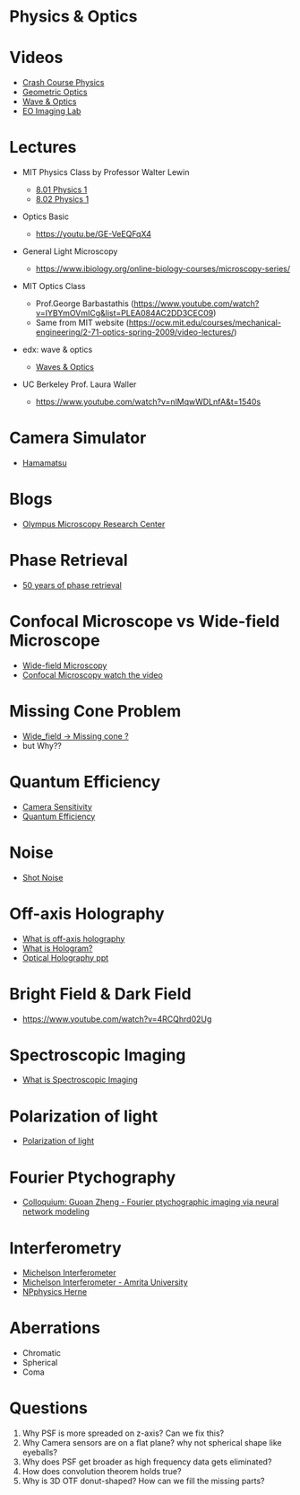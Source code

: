 # Physics & Optics

# Videos

- [Crash Course Physics](https://www.youtube.com/watch?v=ZM8ECpBuQYE&list=PL8dPuuaLjXtN0ge7yDk_UA0ldZJdhwkoV)
- [Geometric Optics](https://www.youtube.com/watch?v=Oh4m8Ees-3Q)
- [Wave & Optics](https://www.youtube.com/watch?v=wbUflBnkuiU&list=PLSrKSt8xhLVrRO5MF6hksLfu2UeZrIiYu)
- [EO Imaging Lab](https://www.youtube.com/watch?v=RfgDUV_-KP4&l)

# Lectures 

- MIT Physics Class by Professor Walter Lewin
  - [8.01 Physics 1](https://youtu.be/wWnfJ0-xXRE)
  - [8.02 Physics 1](https://youtu.be/rtlJoXxlSFE)

- Optics Basic
  - https://youtu.be/GE-VeEQFqX4

- General Light Microscopy 
  - https://www.ibiology.org/online-biology-courses/microscopy-series/

- MIT Optics Class 
  - Prof.George Barbastathis (https://www.youtube.com/watch?v=IYBYmOVmICg&list=PLEA084AC2DD3CEC09)
  - Same from MIT website (https://ocw.mit.edu/courses/mechanical-engineering/2-71-optics-spring-2009/video-lectures/)
  
- edx: wave & optics

  - [Waves & Optics](https://courses.edx.org/courses/RiceX/PHYS201x/3T2014/course/)

- UC Berkeley Prof. Laura Waller
  - https://www.youtube.com/watch?v=nlMqwWDLnfA&t=1540s

# Camera Simulator

- [Hamamatsu](https://www.hamamatsu.com/sp/sys/en/camera_simulator/index.html)

# Blogs

- [Olympus Microscopy Research Center](https://www.olympus-lifescience.com/en/microscope-resource/)

# Phase Retrieval

- [50 years of phase retrieval](https://www.youtube.com/watch?reload=9&v=qpta3UJLSdA)

# Confocal Microscope vs Wide-field Microscope

- [Wide-field Microscopy](https://www.leica-microsystems.com/science-lab/introduction-to-widefield-microscopy/)
- [Confocal Microscopy watch the video](https://en.wikipedia.org/wiki/Confocal_microscopy)

# Missing Cone Problem 

- [Wide_field -> Missing cone ?](https://en.wikipedia.org/wiki/Optical_transfer_function)
- but Why??

# Quantum Efficiency

- [Camera Sensitivity](https://www.ptgrey.com/white-paper/id/10912)
- [Quantum Efficiency](https://www.youtube.com/watch?reload=9&v=_KMKYIw8ivc)

# Noise

- [Shot Noise](https://www.youtube.com/watch?v=-Cl2DBYXDhY)

# Off-axis Holography

- [What is off-axis holography](http://wavefrontshaping.net/index.php/63-community/tutorials/phase-measurement/94-off-axis-holography)
- [What is Hologram?](https://slideplayer.com/slide/13481224/)
- [Optical Holography ppt](https://www.slideserve.com/fineen/optical-holography)

# Bright Field & Dark Field

- https://www.youtube.com/watch?v=4RCQhrd02Ug

# Spectroscopic Imaging

- [What is Spectroscopic Imaging](https://www.youtube.com/watch?reload=9&v=LuDFIPxDUaI)

# Polarization of light

- [Polarization of light](https://www.youtube.com/watch?v=6_C8KyU67RU)

# Fourier Ptychography

- [Colloquium: Guoan Zheng - Fourier ptychographic imaging via neural network modeling](https://www.youtube.com/watch?v=hece_x37ITg)

# Interferometry

- [Michelson Interferometer](https://www.youtube.com/watch?v=j-u3IEgcTiQ&t=4s)
- [Michelson Interferometer - Amrita University](https://www.youtube.com/watch?v=lzBKlY4f1XA&t=40s)
- [NPphysics Herne](https://www.youtube.com/watch?v=V_iBZpy570w)

# Aberrations

- Chromatic
- Spherical
- Coma

# Questions

1. Why PSF is more spreaded on z-axis? Can we fix this?
2. Why Camera sensors are on a flat plane? why not spherical shape like eyeballs?
3. Why does PSF get broader as high frequency data gets eliminated?
4. How does convolution theorem holds true?
5. Why is 3D OTF donut-shaped? How can we fill the missing parts?
